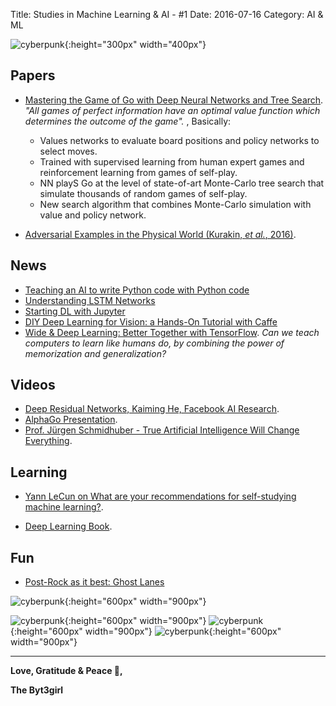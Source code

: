 Title: Studies in Machine Learning & AI - #1
Date: 2016-07-16
Category: AI & ML


![cyberpunk](./cyberpunk/3.gif){:height="300px" width="400px"}




## Papers

* [Mastering the Game of Go with Deep Neural Networks and Tree Search](https://gogameguru.com/i/2016/03/deepmind-mastering-go.pdf). *"All games of perfect information have an optimal 
value function which determines the outcome of the game".* , Basically:

	- Values networks to evaluate board positions and policy networks to select moves.
	- Trained with supervised learning from human expert games and reinforcement learning from games of self-play.
	-  NN playS Go at the level of state-of-art Monte-Carlo tree search that simulate thousands of random games of self-play.
	- New search algorithm that combines Monte-Carlo simulation with value and policy network.

* [Adversarial Examples in the Physical World (Kurakin, *et al.*, 2016)](http://arxiv.org/pdf/1607.02533v1.pdf).



## News

* [Teaching an AI to write Python code with Python code](http://www.benjamintd.com/blog/spynet/?utm_campaign=Artificial%2BIntelligence%2BWeekly&utm_medium=web&utm_source=Artificial_Intelligence_Weekly_42)
* [Understanding LSTM Networks](http://colah.github.io/posts/2015-08-Understanding-LSTMs/)
* [Starting DL with Jupyter](http://efavdb.com/deep-learning-with-jupyter-on-aws/)
* [DIY Deep Learning for Vision:  a Hands-On Tutorial with Caffe](https://docs.google.com/presentation/d/1UeKXVgRvvxg9OUdh_UiC5G71UMscNPlvArsWER41PsU/edit#slide=id.gc2fcdcce7_216_515)
* [Wide & Deep Learning: Better Together with TensorFlow](https://research.googleblog.com/2016/06/wide-deep-learning-better-together-with.html). *Can we teach computers to learn like humans do, by combining the power of memorization and generalization?*


## Videos

* [Deep Residual Networks, Kaiming He, Facebook AI Research](http://icml.cc/2016/tutorials/icml2016_tutorial_deep_residual_networks_kaiminghe.pdf).
* [AlphaGo Presentation](http://www0.cs.ucl.ac.uk/staff/d.silver/web/Resources_files/AlphaGo_IJCAI.pdf).
* [Prof. Jürgen Schmidhuber - True Artificial Intelligence Will Change Everything](https://www.youtube.com/watch?v=XkltShNd6XE).

## Learning

* [Yann LeCun on What are your recommendations for self-studying machine learning?](https://www.quora.com/What-are-your-recommendations-for-self-studying-machine-learning/answer/Yann-LeCun).

* [Deep Learning Book](http://www.deeplearningbook.org/).

## Fun

* [Post-Rock as it best: Ghost Lanes](https://diogenes.greedbag.com/buy/ghost-lanes-0/ )


![cyberpunk](./draws/101.png){:height="600px" width="900px"}

![cyberpunk](./draws/5.png){:height="600px" width="900px"}
![cyberpunk](./draws/6.png){:height="600px" width="900px"}
![cyberpunk](./draws/7.png){:height="600px" width="900px"}



----

**Love, Gratitude & Peace 🌺,**

**The Byt3girl**